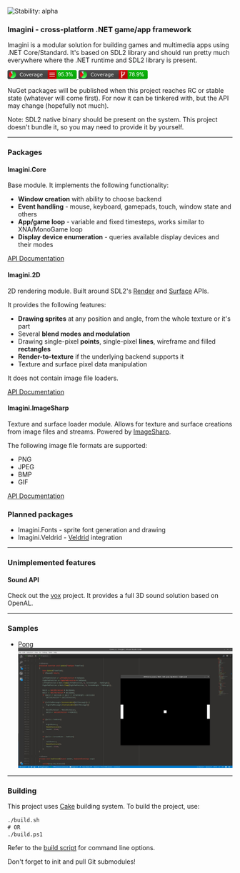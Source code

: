 ![Stability: alpha](https://img.shields.io/badge/stability-alpha-orange.svg)

### Imagini - cross-platform .NET game/app framework
Imagini is a modular solution for building games and multimedia apps using .NET Core/Standard. It's based on SDL2 library and should run pretty much everywhere where the .NET runtime and SDL2 library is present.

[![Line coverage](docs/coverage/badge_linecoverage.png) ![Branch coverage](docs/coverage/badge_branchcoverage.png)](https://project-grove.github.io/imagini/coverage/)

NuGet packages will be published when this project reaches RC or stable state (whatever will come first). For now it can be tinkered with, but the API may change (hopefully not much).

Note: SDL2 native binary should be present on the system. This project doesn't bundle it, so you may need to provide it by yourself.

---
### Packages
#### Imagini.Core
Base module. It implements the following functionality:
* **Window creation** with ability to choose backend
* **Event handling** - mouse, keyboard, gamepads, touch, window state and others
* **App/game loop** - variable and fixed timesteps, works similar to XNA/MonoGame loop
* **Display device enumeration** - queries available display devices and their modes

[API Documentation](https://project-grove.github.io/imagini/api/core/)

#### Imagini.2D
2D rendering module. Built around SDL2's [Render](https://wiki.libsdl.org/CategoryRender) and [Surface](https://wiki.libsdl.org/CategorySurface) APIs.

It provides the following features:
* **Drawing sprites** at any position and angle, from the whole texture or it's part
* Several **blend modes and modulation**
* Drawing single-pixel **points**, single-pixel **lines**, wireframe and filled **rectangles**
* **Render-to-texture** if the underlying backend supports it
* Texture and surface pixel data manipulation

It does not contain image file loaders.

[API Documentation](https://project-grove.github.io/imagini/api/2d/)


#### Imagini.ImageSharp
Texture and surface loader module. Allows for texture and surface creations from image files and streams. Powered by [ImageSharp](https://github.com/SixLabors/ImageSharp).

The following image file formats are supported:
* PNG
* JPEG
* BMP
* GIF

[API Documentation](https://project-grove.github.io/imagini/api/imagesharp/)

### Planned packages
* Imagini.Fonts - sprite font generation and drawing
* Imagini.Veldrid - [Veldrid](https://github.com/mellinoe/veldrid) integration
---
### Unimplemented features
#### Sound API
Check out the [vox](https://github.com/project-grove/vox) project. It provides a full 3D sound solution based on OpenAL.

---
### Samples
* [Pong](https://github.com/project-grove/imagini/blob/master/Samples/Pong/Game.cs)
![Screenshot](docs/pong.jpg)

---
### Building
This project uses [Cake](https://cakebuild.net/) building system. To build the project, use:
```
./build.sh
# OR
./build.ps1
```

Refer to the [build script](https://github.com/project-grove/imagini/blob/master/build.cake) for command line options.

Don't forget to init and pull Git submodules!